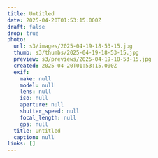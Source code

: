 ```yaml
---
title: Untitled
date: 2025-04-20T01:53:15.000Z
draft: false
drop: true
photo:
  url: s3/images/2025-04-19-18-53-15.jpg
  thumb: s3/thumbs/2025-04-19-18-53-15.jpg
  preview: s3/previews/2025-04-19-18-53-15.jpg
  created: 2025-04-20T01:53:15.000Z
  exif:
    make: null
    model: null
    lens: null
    iso: null
    aperture: null
    shutter_speed: null
    focal_length: null
    gps: null
  title: Untitled
  caption: null
links: []
---
```


